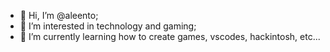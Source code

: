 - 👋 Hi, I’m @aleento;
- 👀 I’m interested in technology and gaming;
- 🌱 I’m currently learning how to create games, vscodes, hackintosh, etc...

<!---
aleento/aleento is a ✨ special ✨ repository because its `README.md` (this file) appears on your GitHub profile.
You can click the Preview link to take a look at your changes.
--->

